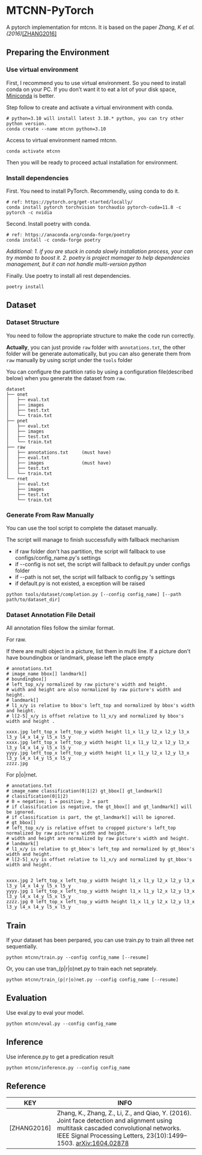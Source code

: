 # MTCNN-PyTorch

A pytorch implementation for mtcnn. It is based on the paper *Zhang, K et al.(2016)*[[ZHANG2016]](#Reference)

## Preparing the Environment

### Use virtual environment 

First, I recommend you to use virtual environment. So you need to install conda on your PC. If you don’t want it to eat a lot of your disk space, [Miniconda](https://docs.conda.io/en/latest/miniconda.html) is better.

Step follow to create and activate a virtual environment with conda.
```shell
# python=3.10 will install latest 3.10.* python, you can try other python version.
conda create --name mtcnn python=3.10
```

Access to virtual environment named mtcnn.
```shell
conda activate mtcnn
```
Then you will be ready to proceed actual installation for environment.

### Install dependencies

First. You need to install PyTorch. Recommendly, using conda to do it.
```shell
# ref: https://pytorch.org/get-started/locally/
conda install pytorch torchvision torchaudio pytorch-cuda=11.8 -c pytorch -c nvidia
```

Second. Install poetry with conda.
```shell
# ref: https://anaconda.org/conda-forge/poetry
conda install -c conda-forge poetry
```

*Additional:* 
*1. if you are stuck in conda slowly installation process, your can try mamba to boost it.*
*2. poetry is project mamager to help dependencies management, but it can not handle multi-version python*


Finally. Use poetry to install all rest dependencies.
```shell
poetry install
```

## Dataset

### Dataset Structure

You need to follow the appropriate structure to make the code run correctly.

**Actually**, you can just provide `raw` folder with `annotations.txt`, the other folder will be generate automatically, but you can also generate them from `raw` manually by using script under the `tools` folder

You can configure the partition ratio by using a configuration file(described below) when you generate the dataset from `raw`.

```shell
dataset
├── onet
│   ├── eval.txt
│   ├── images
│   ├── test.txt
│   └── train.txt
├── pnet
│   ├── eval.txt
│   ├── images
│   ├── test.txt
│   └── train.txt
├── raw
│   ├── annotations.txt     (must have)
│   ├── eval.txt
│   ├── images              (must have)
│   ├── test.txt
│   └── train.txt
└── rnet
    ├── eval.txt
    ├── images
    ├── test.txt
    └── train.txt
```
### Generate From Raw Manually

You can use the tool script to complete the dataset manually.

The script will manage to finish successfully with fallback mechanism
- if raw folder don't has partition, the script will fallback to use configs/config_name.py's settings
- if --config is not set, the script will fallback to default.py under configs folder
- if --path is not set, the script will fallback to config.py 's settings
- if default.py is not existed, a exception will be raised

```shell
python tools/dataset/completion.py [--config config_name] [--path path/to/dataset_dir]
```

### Dataset Annotation File Detail

All annotation files follow the similar format.

For raw.

If there are multi object in a picture, list them in multi line. If a picture don't have boundingbox or landmark, please left the place empty

```shell
# annotations.txt
# image_name bbox[] landmark[]
# boundingbox[]
# left_top_x/y normalized by raw picture's width and height.
# width and height are also normalized by raw picture's width and height.
# landmark[]
# l1_x/y is relative to bbox's left_top and normalized by bbox's width and height.
# l[2-5]_x/y is offset relative to l1_x/y and normalized by bbox's width and height .

xxxx.jpg left_top_x left_top_y width height l1_x l1_y l2_x l2_y l3_x l3_y l4_x l4_y l5_x l5_y
xxxx.jpg left_top_x left_top_y width height l1_x l1_y l2_x l2_y l3_x l3_y l4_x l4_y l5_x l5_y
yyyy.jpg left_top_x left_top_y width height l1_x l1_y l2_x l2_y l3_x l3_y l4_x l4_y l5_x l5_y
zzzz.jpg

```

For p|o|rnet.
```shell
# annotations.txt
# image_name classification(0|1|2) gt_bbox[] gt_landmark[]
# classification(0|1|2)
# 0 = negative; 1 = positive; 2 = part
# if classification is negative, the gt_bbox[] and gt_landmark[] will be ignored.
# if classification is part, the gt_landmark[] will be ignored.
# gt_bbox[]
# left_top_x/y is relative offset to cropped picture's left_top normalized by raw picture's width and height.
# width and height are normalized by raw picture's width and height.
# landmark[]
# l1_x/y is relative to gt_bbox's left_top and normalized by gt_bbox's width and height.
# l[2-5]_x/y is offset relative to l1_x/y and normalized by gt_bbox's width and height.


xxxx.jpg 2 left_top_x left_top_y width height l1_x l1_y l2_x l2_y l3_x l3_y l4_x l4_y l5_x l5_y
yyyy.jpg 1 left_top_x left_top_y width height l1_x l1_y l2_x l2_y l3_x l3_y l4_x l4_y l5_x l5_y
zzzz.jpg 0 left_top_x left_top_y width height l1_x l1_y l2_x l2_y l3_x l3_y l4_x l4_y l5_x l5_y
```

## Train
If your dataset has been perpared, you can use train.py to train all three net  sequentially.
```shell
python mtcnn/train.py --config config_name [--resume]
```
Or, you can use tran_(p|r|o)net.py to train each net seprately.

```shell
python mtcnn/train_(p|r|o)net.py --config config_name [--resume]
```

## Evaluation

Use eval.py to eval your model.
```shell
python mtcnn/eval.py --config config_name
```

## Inference
Use inference.py to get a predication result
```shell
python mtcnn/inference.py --config config_name
```
## Reference

| KEY         | INFO                                                         |
| ----------- | ------------------------------------------------------------ |
| [ZHANG2016] | Zhang, K., Zhang, Z., Li, Z., and Qiao, Y. (2016). Joint face detection and alignment using multitask cascaded convolutional networks. IEEE  Signal Processing Letters, 23(10):1499–1503. [arXiv:1604.02878](https://arxiv.org/abs/1604.02878) |
